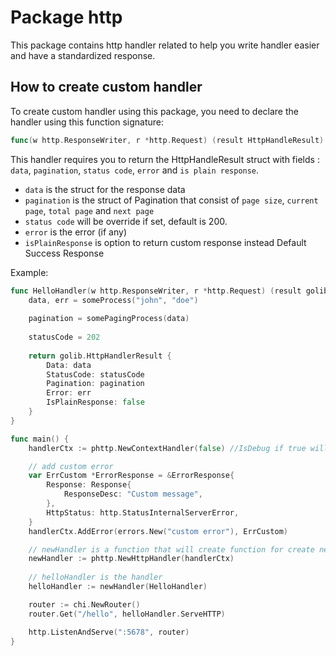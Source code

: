 # Package http

This package contains http handler related to help you write handler easier and have a standardized response.

## How to create custom handler
To create custom handler using this package, you need to declare the handler using this function signature:

```go
func(w http.ResponseWriter, r *http.Request) (result HttpHandleResult)
```

This handler requires you to return the HttpHandleResult struct with fields : `data`, `pagination`, `status code`, `error` and `is plain response`.
* `data` is the struct for the response data 
* `pagination` is the struct of Pagination that consist of `page size`, `current page`, `total page` and `next page`
* `status code` will be override if set, default is 200. 
* `error` is the error (if any)
* `isPlainResponse` is option to return custom response instead Default Success Response

Example:
```go
func HelloHandler(w http.ResponseWriter, r *http.Request) (result golib.HttpHandlerResult) {
    data, err = someProcess("john", "doe")
    
    pagination = somePagingProcess(data)
    
    statusCode = 202
    
    return golib.HttpHandlerResult {
        Data: data
        StatusCode: statusCode
        Pagination: pagination
        Error: err
        IsPlainResponse: false
    }
}

func main() {
	handlerCtx := phttp.NewContextHandler(false) //IsDebug if true will print Request body

	// add custom error
	var ErrCustom *ErrorResponse = &ErrorResponse{
		Response: Response{
			ResponseDesc: "Custom message",
		},
		HttpStatus: http.StatusInternalServerError,
	}
	handlerCtx.AddError(errors.New("custom error"), ErrCustom)

    // newHandler is a function that will create function for create new custom handler with injected handler context
    newHandler := phttp.NewHttpHandler(handlerCtx)
    
    // helloHandler is the handler
	helloHandler := newHandler(HelloHandler)

	router := chi.NewRouter()
	router.Get("/hello", helloHandler.ServeHTTP)

	http.ListenAndServe(":5678", router)
}
```